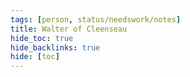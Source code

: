 ```yaml
---
tags: [person, status/needswork/notes]
title: Walter of Cleenseau
hide_toc: true
hide_backlinks: true
hide: [toc]
---
```

